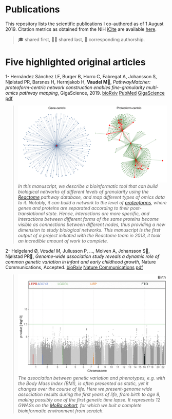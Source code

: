 # Publications

This repository lists the scientific publications I co-authored as of 1 August 2019. Citation metrics as obtained from the NIH [iCite](icite.od.nih.gov) are available [here](docs/icite/icite_report_01.08.2019.xlsx).

> :mortar_board: shared first, :older_woman::older_man: shared last, :email: corresponding authorship. 


# Five highlighted original articles

1- Hernández Sánchez LF, Burger B, Horro C, Fabregat A, Johansson S, Njølstad PR, Barsnes H, Hermjakob H, **Vaudel M**:email:, _PathwayMatcher: proteoform-centric network construction enables fine-granularity multi-omics pathway mapping_, GigaScience, 2019. [bioRxiv](https://doi.org/10.1101/375097) [PubMed](https://www.ncbi.nlm.nih.gov/pubmed/31363752) [GigaScience](https://doi.org/10.1093/gigascience/giz088) [pdf](docs/pdf/giz088.pdf)

> ![PathwayMatcher](docs/figures/PathwayMatcher.png)
> _In this manuscript, we describe a bioinformatic tool that can build biological networks of different levels of granularity using the [Reactome](reactome.org) pathway database, and map different types of omics data to it. Notably, it can build a network to the level of [proteoforms](https://www.nature.com/articles/nmeth.2369), where genes and proteins are separated according to their post-translational state. Hence, interactions are more specific, and interactions between different forms of the same proteins become visible as connections between different nodes, thus providing a new dimension to study biological networks. This manuscript is the first output of a project initiated with the Reactome team in 2013, it took an incredible amount of work to complete._


2- Helgeland Ø, *Vaudel M*, Juliusson P, …, Molven A, Johansson S:older_man:, Njølstad PR:older_man:, _Genome-wide association study reveals a dynamic role of common genetic variation in infant and early childhood growth_, Nature Communications, Accepted. [bioRxiv](https://doi.org/10.1101/478255) [Nature Communications](https://go.nature.com/2VeBDRa) [pdf](docs/pdf/478255.full.pdf)

> ![PathwayMatcher](docs/figures/mh_time-lapse.gif)
> _The association between genetic variation and phenotypes, _e.g._ with the Body Mass Index (BMI), is often presented as static, yet it changes over the course of life. Here we present-genome wide association results during the first years of life, from birth to age 8, making possibly one of the first genetic time lapse. It represents 12 GWASs on the [MoBa cohort](https://www.fhi.no/studier/moba/forskere/sporreskjemaer---mor-og-barn-unders/), for which we buit a complete bioinformatic environment from scratch._
